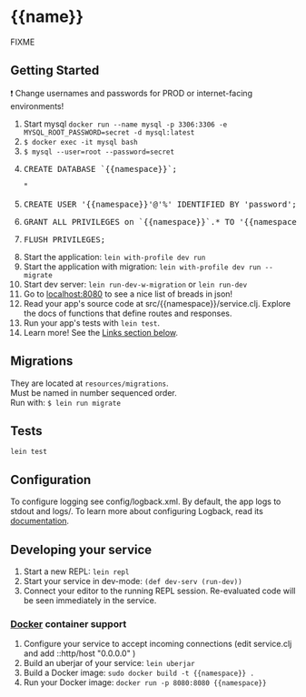 # {{name}}

FIXME

## Getting Started

:exclamation: Change usernames and passwords for PROD or internet-facing environments!

1. Start mysql `docker run --name mysql -p 3306:3306 -e MYSQL_ROOT_PASSWORD=secret -d mysql:latest`
2. `$ docker exec -it mysql bash`
3. `$ mysql --user=root --password=secret`
4. <pre>CREATE DATABASE `{{namespace}}`;</pre>"
5. <pre>CREATE USER '{{namespace}}'@'%' IDENTIFIED BY 'password';</pre>
6. <pre>GRANT ALL PRIVILEGES on `{{namespace}}`.* TO '{{namespace}}'@'%' WITH GRANT OPTION;</pre>
7. <pre>FLUSH PRIVILEGES;</pre>
8. Start the application: `lein with-profile dev run`
9. Start the application with migration: `lein with-profile dev run --migrate`
10. Start dev server: `lein run-dev-w-migration` or `lein run-dev`
11. Go to [localhost:8080](http://localhost:8080/breads) to see a nice list of breads in json!
12. Read your app's source code at src/{{namespace}}/service.clj. Explore the docs of functions
    that define routes and responses.
13. Run your app's tests with `lein test`.
14. Learn more! See the [Links section below](#links).

## Migrations
They are located at `resources/migrations`.   
Must be named in number sequenced order.   
Run with: `$ lein run migrate`

## Tests
`lein test`

## Configuration

To configure logging see config/logback.xml. By default, the app logs to stdout and logs/.
To learn more about configuring Logback, read its [documentation](http://logback.qos.ch/documentation.html).


## Developing your service

1. Start a new REPL: `lein repl`
2. Start your service in dev-mode: `(def dev-serv (run-dev))`
3. Connect your editor to the running REPL session.
   Re-evaluated code will be seen immediately in the service.

### [Docker](https://www.docker.com/) container support

1. Configure your service to accept incoming connections (edit service.clj and add  ::http/host "0.0.0.0" )
2. Build an uberjar of your service: `lein uberjar`
3. Build a Docker image: `sudo docker build -t {{namespace}} .`
4. Run your Docker image: `docker run -p 8080:8080 {{namespace}}`
